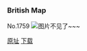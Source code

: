### British Map
No.1759
![图片不见了~~~](https://imgs.xkcd.com/comics/british_map.png)

[原址](https://xkcd.com//1759) [下载](https://imgs.xkcd.com/comics/british_map.png)

